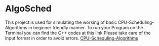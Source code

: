 # AlgoSched
This project  is used for simulating the working of  basic CPU-Scheduling-Algorithms in beginner friendly manner.
To run your Program on the Terminal you can find the C++ codes at this link.Please take care of the input format in order to avoid errors.
[CPU-Scheduling-Algorithms](https://github.com/sidsingh04/CPU_Scheduling_Algorithms)
